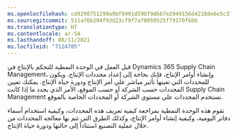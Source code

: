 ```yaml
---
ms.openlocfilehash: cd9298751299a9bf9491d590f9dbb7e2949156d4218de6e5c37833915cd42bea
ms.sourcegitcommit: 511a76b204f93d23cf9f7a70059525f79170f6bb
ms.translationtype: HT
ms.contentlocale: ar-SA
ms.lasthandoff: 08/11/2021
ms.locfileid: "7124705"
---
```

قبل العمل في الوحدة النمطية للتحكم بالإنتاج في Dynamics 365 Supply Chain Management، وإنشاء أوامر الإنتاج، فإنك بحاجة إلى إعداد محددات الإنتاج. ويكون للمحددات التي تعينها تأثير مباشر علي أمر الإنتاج ودورة حياة الإنتاج. يمكنك تعيين المحددات حسب الشركة أو حسب الموقع، الأمر الذي يحدد ما إذا كانت Supply Chain Management تستخدم المحددات علي مستوي الشركة أو المحددات الخاصة بالموقع.

تقوم هذه الوحدة النمطية بمراجعة كيفية تعريف هذه المحددات، وكيفية استخدام أسماء دفاتر اليومية، وكيفية إنشاء أوامر الإنتاج، وكذلك الطرق التي تتم بها معالجه المحددات من خلال عملية التصنيع استناداً إلى حالتها ودورة حياة الإنتاج. 

